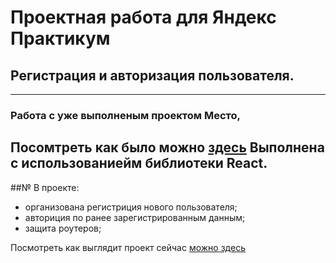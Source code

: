 # Проектная работа для Яндекс Практикум  
## Регистрация и авторизация пользователя. 
---
### Работа с уже выполненым проектом Место,   
Посомтреть как было можно [здесь](https://LarisaKindalova.github.io/mesto-react/)
Выполнена c использованиейм библиотеки React. 
---
##№ В проекте: 
* организована регистриция нового пользователя; 
* авториция по ранее зарегистрированным данным; 
* защита роутеров; 

Посмотреть как выглядит проект сейчас [можно здесь](https://LarisaKindalova.github.io/react-mesto-auth)
